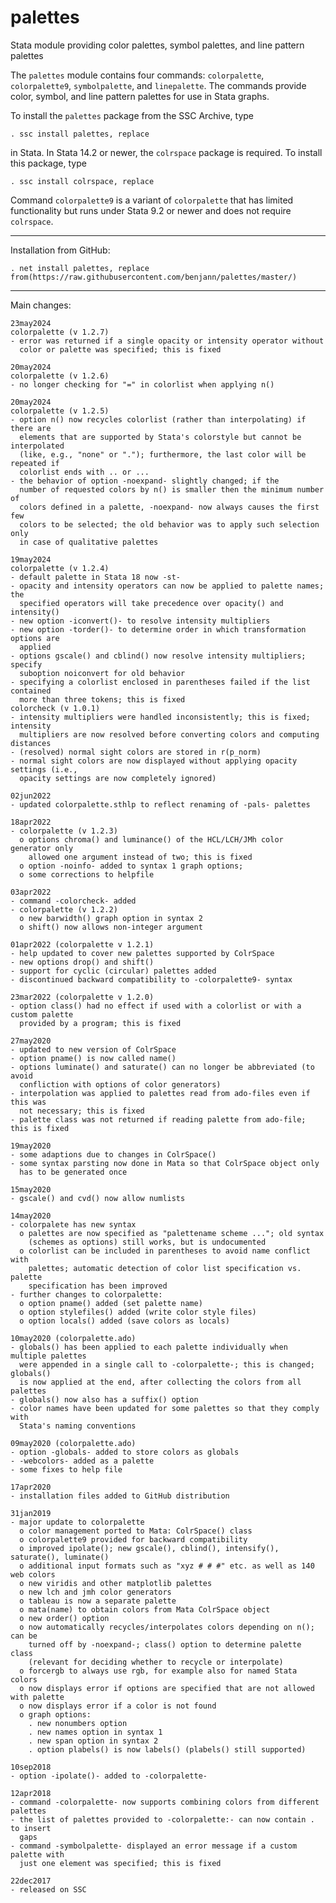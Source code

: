 # palettes

Stata module providing color palettes, symbol palettes, and line pattern
palettes

The `palettes` module contains four commands: `colorpalette`, `colorpalette9`,
`symbolpalette`, and `linepalette`. The commands provide color, symbol, and
line pattern palettes for use in Stata graphs.

To install the `palettes` package from the SSC Archive, type

    . ssc install palettes, replace

in Stata. In Stata 14.2 or newer, the `colrspace` package is required. To install this package, type

    . ssc install colrspace, replace

Command `colorpalette9` is a variant of `colorpalette` that has
limited functionality but runs under Stata 9.2 or newer and does not require 
`colrspace`.

---

Installation from GitHub:

    . net install palettes, replace from(https://raw.githubusercontent.com/benjann/palettes/master/)

---

Main changes:

    23may2024
    colorpalette (v 1.2.7)
    - error was returned if a single opacity or intensity operator without
      color or palette was specified; this is fixed

    20may2024
    colorpalette (v 1.2.6)
    - no longer checking for "=" in colorlist when applying n()

    20may2024
    colorpalette (v 1.2.5)
    - option n() now recycles colorlist (rather than interpolating) if there are
      elements that are supported by Stata's colorstyle but cannot be interpolated
      (like, e.g., "none" or "."); furthermore, the last color will be repeated if
      colorlist ends with .. or ...
    - the behavior of option -noexpand- slightly changed; if the
      number of requested colors by n() is smaller then the minimum number of
      colors defined in a palette, -noexpand- now always causes the first few
      colors to be selected; the old behavior was to apply such selection only
      in case of qualitative palettes

    19may2024
    colorpalette (v 1.2.4)
    - default palette in Stata 18 now -st-
    - opacity and intensity operators can now be applied to palette names; the
      specified operators will take precedence over opacity() and intensity()
    - new option -iconvert()- to resolve intensity multipliers
    - new option -torder()- to determine order in which transformation options are
      applied
    - options gscale() and cblind() now resolve intensity multipliers; specify
      suboption noiconvert for old behavior
    - specifying a colorlist enclosed in parentheses failed if the list contained
      more than three tokens; this is fixed
    colorcheck (v 1.0.1)
    - intensity multipliers were handled inconsistently; this is fixed; intensity
      multipliers are now resolved before converting colors and computing distances
    - (resolved) normal sight colors are stored in r(p_norm)
    - normal sight colors are now displayed without applying opacity settings (i.e.,
      opacity settings are now completely ignored)

    02jun2022
    - updated colorpalette.sthlp to reflect renaming of -pals- palettes
    
    18apr2022
    - colorpalette (v 1.2.3)
      o options chroma() and luminance() of the HCL/LCH/JMh color generator only
        allowed one argument instead of two; this is fixed
      o option -noinfo- added to syntax 1 graph options;
      o some corrections to helpfile

    03apr2022
    - command -colorcheck- added
    - colorpalette (v 1.2.2)
      o new barwidth() graph option in syntax 2
      o shift() now allows non-integer argument

    01apr2022 (colorpalette v 1.2.1)
    - help updated to cover new palettes supported by ColrSpace
    - new options drop() and shift()
    - support for cyclic (circular) palettes added
    - discontinued backward compatibility to -colorpalette9- syntax

    23mar2022 (colorpalette v 1.2.0)
    - option class() had no effect if used with a colorlist or with a custom palette
      provided by a program; this is fixed

    27may2020
    - updated to new version of ColrSpace
    - option pname() is now called name()
    - options luminate() and saturate() can no longer be abbreviated (to avoid 
      confliction with options of color generators)
    - interpolation was applied to palettes read from ado-files even if this was
      not necessary; this is fixed
    - palette class was not returned if reading palette from ado-file; this is fixed
    
    19may2020
    - some adaptions due to changes in ColrSpace()
    - some syntax parsting now done in Mata so that ColrSpace object only
      has to be generated once
    
    15may2020
    - gscale() and cvd() now allow numlists
    
    14may2020
    - colorpalete has new syntax
      o palettes are now specified as "palettename scheme ..."; old syntax 
        (schemes as options) still works, but is undocumented
      o colorlist can be included in parentheses to avoid name conflict with
        palettes; automatic detection of color list specification vs. palette
        specification has been improved
    - further changes to colorpalette:
      o option pname() added (set palette name)
      o option stylefiles() added (write color style files)
      o option locals() added (save colors as locals)
    
    10may2020 (colorpalette.ado)
    - globals() has been applied to each palette individually when multiple palettes
      were appended in a single call to -colorpalette-; this is changed; globals() 
      is now applied at the end, after collecting the colors from all palettes
    - globals() now also has a suffix() option
    - color names have been updated for some palettes so that they comply with
      Stata's naming conventions
    
    09may2020 (colorpalette.ado)
    - option -globals- added to store colors as globals
    - -webcolors- added as a palette
    - some fixes to help file
    
    17apr2020
    - installation files added to GitHub distribution
    
    31jan2019
    - major update to colorpalette
      o color management ported to Mata: ColrSpace() class
      o colorpalette9 provided for backward compatibility
      o improved ipolate(); new gscale(), cblind(), intensify(), saturate(), luminate() 
      o additional input formats such as "xyz # # #" etc. as well as 140 web colors
      o new viridis and other matplotlib palettes
      o new lch and jmh color generators
      o tableau is now a separate palette
      o mata(name) to obtain colors from Mata ColrSpace object
      o new order() option
      o now automatically recycles/interpolates colors depending on n(); can be 
        turned off by -noexpand-; class() option to determine palette class 
        (relevant for deciding whether to recycle or interpolate)
      o forcergb to always use rgb, for example also for named Stata colors
      o now displays error if options are specified that are not allowed with palette
      o now displays error if a color is not found
      o graph options:
        . new nonumbers option
        . new names option in syntax 1
        . new span option in syntax 2
        . option plabels() is now labels() (plabels() still supported)

    10sep2018
    - option -ipolate()- added to -colorpalette-

    12apr2018
    - command -colorpalette- now supports combining colors from different palettes
    - the list of palettes provided to -colorpalette:- can now contain . to insert 
      gaps
    - command -symbolpalette- displayed an error message if a custom palette with 
      just one element was specified; this is fixed
  
    22dec2017
    - released on SSC


